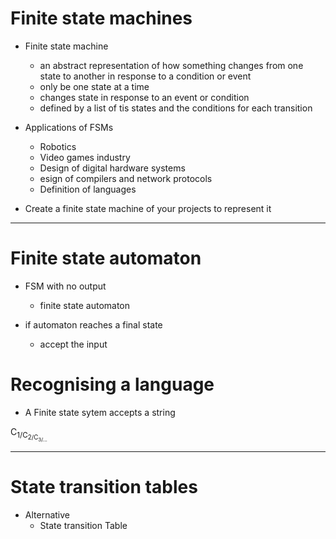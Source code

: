 # Finite state machines

- Finite state machine 
    - an abstract representation of how something changes from one state to another in response to a condition or event
    - only be one state at a time
    - changes state in response to an event or condition
    - defined by a list of tis states and the conditions for each transition

- Applications of FSMs
    - Robotics
    - Video games industry
    - Design of digital hardware systems
    - esign of compilers and network protocols
    - Definition of languages


- Create a finite state machine of your projects to represent it

---

# Finite state automaton

- FSM with no output
    - finite state automaton

- if automaton reaches a final state
    - accept the input


# Recognising a language

- A Finite state sytem accepts a string

C<sub>1/C<sub>2/C<sub>3/...

---

# State transition tables

- Alternative
    - State transition Table
